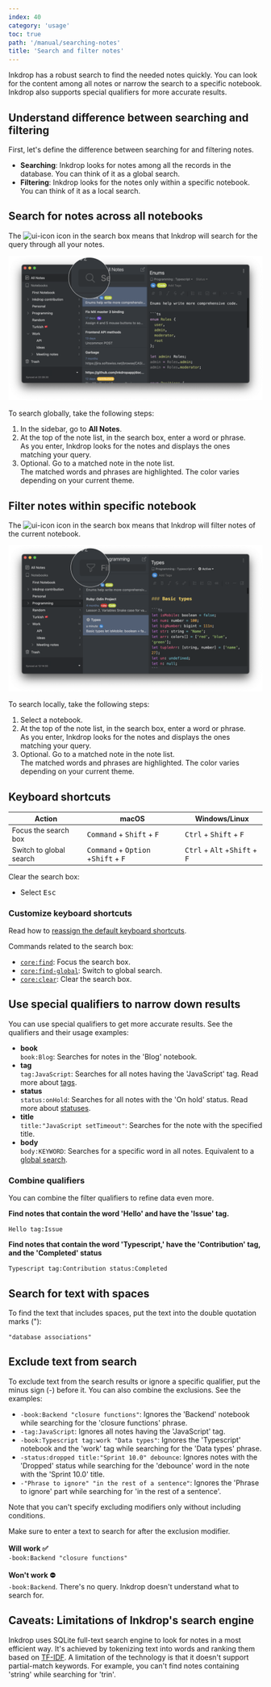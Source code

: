 ```yaml
---
index: 40
category: 'usage'
toc: true
path: '/manual/searching-notes'
title: 'Search and filter notes'
---
```


Inkdrop has a robust search to find the needed notes quickly. You can look for the content among all notes or narrow the search to a specific notebook. Inkdrop also supports special qualifiers for more accurate results.

## Understand difference between searching and filtering

First, let's define the difference between searching for and filtering notes. 

- **Searching**: Inkdrop looks for notes among all the records in the database. You can think of it as a global search.
- **Filtering**: Inkdrop looks for the notes only within a specific notebook. You can think of it as a local search.

## Search for notes across all notebooks

The ![ui-icon](/images/icons/search.svg) icon in the search box means that Inkdrop will search for the query through all your notes.

![Inkdrop can search for notes globally](./searching-notes_search-bar-global.png)

To search globally, take the following steps:

1. In the sidebar, go to **All Notes**.
1. At the top of the note list, in the search box, enter a word or phrase.  
   As you enter, Inkdrop looks for the notes and displays the ones matching your query.
1. Optional. Go to a matched note in the note list.  
   The matched words and phrases are highlighted. The color varies depending on your current theme.

## Filter notes within specific notebook

The ![ui-icon](/images/icons/filter-1.svg) icon in the search box means that Inkdrop will filter notes of the current notebook.

![Inkdrop can search for notes globally](./searching-notes_search-bar-local.png)

To search locally, take the following steps:

1. Select a notebook. 
1. At the top of the note list, in the search box, enter a word or phrase.  
   As you enter, Inkdrop looks for the notes and displays the ones matching your query.
1. Optional. Go to a matched note in the note list.  
   The matched words and phrases are highlighted. The color varies depending on your current theme.


## Keyboard shortcuts

| Action                            | macOS                                                                   | Windows/Linux                                                     |
|-----------------------------------|-------------------------------------------------------------------------|-------------------------------------------------------------------|
| Focus the search box              | <kbd>Command</kbd> + <kbd>Shift</kbd> + <kbd>F</kbd>                    | <kbd>Ctrl</kbd> + <kbd>Shift</kbd> + <kbd>F</kbd>                 |
| Switch to global search | <kbd>Command</kbd> + <kbd>Option</kbd> +<kbd>Shift</kbd> + <kbd>F</kbd> | <kbd>Ctrl</kbd> + <kbd>Alt</kbd> +<kbd>Shift</kbd> + <kbd>F</kbd>

Clear the search box:

* Select <kbd>Esc</kbd>

### Customize keyboard shortcuts

Read how to [reassign the default keyboard shortcuts](https://docs.inkdrop.app/manual/customizing-keybindings).

Commands related to the search box: 

* [`core:find`](https://docs.inkdrop.app/manual/list-of-commands#corefind): Focus the search box.
* [`core:find-global`](https://docs.inkdrop.app/manual/list-of-commands#corefind-global): Switch to global search.
* [`core:clear`](https://docs.inkdrop.app/manual/list-of-commands#corefind-clear): Clear the search box.

## Use special qualifiers to narrow down results

You can use special qualifiers to get more accurate results. See the qualifiers and their usage examples:

* **book**  
  `book:Blog`: Searches for notes in the 'Blog' notebook.
* **tag**  
  `tag:JavaScript`: Searches for all notes having the 'JavaScript' tag. Read more about [tags](https://docs.inkdrop.app/manual/write-notes#tag-notes).
* **status**  
  `status:onHold`: Searches for all notes with the 'On hold' status. Read more about [statuses](https://docs.inkdrop.app/manual/managing-tasks-with-status).
* **title**  
  `title:"JavaScript setTimeout"`: Searches for the note with the specified title.
* **body**  
  `body:KEYWORD`: Searches for a specific word in all notes. Equivalent to a [global search](#search-for-notes-in-all-notebooks).

### Combine qualifiers 

You can combine the filter qualifiers to refine data even more.

**Find notes that contain the word 'Hello' and have the 'Issue' tag.**

```
Hello tag:Issue
```

**Find notes that contain the word 'Typescript,' have the 'Contribution' tag, and the 'Completed' status**

```
Typescript tag:Contribution status:Completed
```

## Search for text with spaces

To find the text that includes spaces, put the text into the double quotation marks ("):

```
"database associations"
```

## Exclude text from search

To exclude text from the search results or ignore a specific qualifier, put the minus sign (-) before it. You can also combine the exclusions. See the examples:

* `-book:Backend "closure functions"`: Ignores the 'Backend' notebook while searching for the 'closure functions' phrase.
* `-tag:JavaScript`: Ignores all notes having the 'JavaScript' tag.
* `-book:Typescript tag:work "Data types"`: Ignores the 'Typescript' notebook and the 'work' tag while searching for the 'Data types' phrase.
* `-status:dropped title:"Sprint 10.0" debounce`: Ignores notes with the 'Dropped' status while searching for the 'debounce' word in the note with the 'Sprint 10.0' title.
* `-"Phrase to ignore" "in the rest of a sentence"`: Ignores the 'Phrase to ignore' part while searching for 'in the rest of a sentence'.

Note that you can't specify excluding modifiers only without including conditions.
<div class="ui warning message">
Make sure to enter a text to search for after the exclusion modifier. <br><br>
<b>Will work ✅</b><br><code>-book:Backend "closure functions"</code><br><br>
<b>Won't work ⛔️</b><br>
<code>-book:Backend</code>. There's no query. Inkdrop doesn't understand what to search for.
</div>

## Caveats: Limitations of Inkdrop's search engine

Inkdrop uses SQLite full-text search engine to look for notes in a most efficient way. It's achieved by tokenizing text into words and ranking them based on [TF-IDF](https://sqlite.org/fts5.html). A limitation of the technology is that it doesn't support partial-match keywords. For example, you can't find notes containing 'string' while searching for 'trin'.
